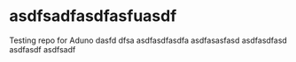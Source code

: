 asdfsadfasdfasfuasdf
===========

Testing repo for Aduno
dasfd
dfsa
asdfasdfasdfa
asdfasasfasd
asdfasdfasd
asdfasdf
asdfsadf
